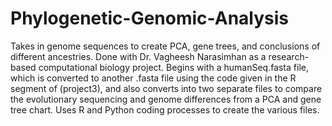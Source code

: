 # Phylogenetic-Genomic-Analysis
Takes in genome sequences to create PCA, gene trees, and conclusions of different ancestries. Done with Dr. Vagheesh Narasimhan as a research-based computational biology project. Begins with a humanSeq.fasta file, which is converted to another .fasta file using the code given in the R segment of (project3), and also converts into two separate files to compare the evolutionary sequencing and genome differences from a PCA and gene tree chart. Uses R and Python coding processes to create the various files.
